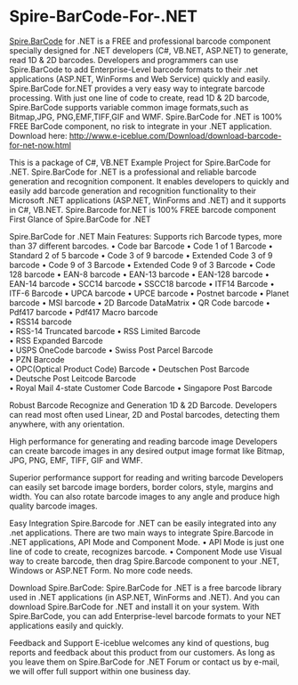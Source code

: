 Spire-BarCode-For-.NET
======================
<a href="http://www.e-iceblue.com/Introduce/barcode-for-net-introduce.html#.UbvXR9icvCw">Spire.BarCode</a> for .NET is a FREE and professional barcode component specially designed for .NET developers (C#, VB.NET, ASP.NET) to generate, read 1D & 2D barcodes. Developers and programmers can use Spire.BarCode to add Enterprise-Level barcode formats to their .net applications (ASP.NET, WinForms and Web Service) quickly and easily.
Spire.BarCode for.NET provides a very easy way to integrate barcode processing. With just one line of code to create, read 1D & 2D barcode, Spire.BarCode supports variable common image formats,such as Bitmap,JPG, PNG,EMF,TIFF,GIF and WMF.
Spire.BarCode for .NET is 100% FREE BarCode component, no risk to integrate in your .NET application. 
Download  here: http://www.e-iceblue.com/Download/download-barcode-for-net-now.html

This is a package of C#, VB.NET Example Project for Spire.BarCode for .NET.
Spire.BarCode for .NET is a professional and reliable barcode generation and recognition component. It enables developers to quickly and easily add barcode generation and recognition functionality to their Microsoft .NET applications (ASP.NET, WinForms and .NET) and it supports in C#, VB.NET.
Spire.Barcode for.NET is 100% FREE barcode component
First Glance of Spire.BarCode for .NET
 
Spire.BarCode for .NET Main Features: 
Supports rich Barcode types, more than 37 different barcodes.
•  Code bar Barcode 
•	Code 1 of 1 Barcode 
•	Standard 2 of 5 barcode 
•	Code 3 of 9 barcode 
•	Extended Code 3 of 9 barcode 
•	Code 9 of 3 Barcode 
•	Extended Code 9 of 3 Barcode 
•	Code 128 barcode 
•	EAN-8 barcode 
•	EAN-13 barcode 
•	EAN-128 barcode 
•	EAN-14 barcode 
•	SCC14 barcode 
•	SSCC18 barcode 
•	ITF14 Barcode 
•	ITF-6 Barcode 
•	UPCA barcode 
•	UPCE barcode 
•	Postnet barcode 
•	Planet barcode 
•	MSI barcode 
•	2D Barcode DataMatrix 
•	QR Code barcode 
•	Pdf417 barcode 
•	Pdf417 Macro barcode       
•	RSS14 barcode   
•	RSS-14 Truncated barcode 
•	RSS Limited Barcode  
•	RSS Expanded Barcode       
•	USPS OneCode barcode 
•	Swiss Post Parcel Barcode          
•	PZN Barcode      
•	OPC(Optical Product Code) Barcode 
•	Deutschen Post Barcode   
•	Deutsche Post Leitcode Barcode       
•	Royal Mail 4-state Customer Code Barcode 
•	Singapore Post Barcode     
 
Robust Barcode Recognize and Generation 1D & 2D Barcode.
Developers can read most often used Linear, 2D and Postal barcodes, detecting them anywhere, with any orientation.

High performance for generating and reading barcode image 
Developers can create barcode images in any desired output image format like Bitmap, JPG, PNG, EMF, TIFF, GIF and WMF.


Superior performance support for reading and writing barcode
Developers can easily set barcode image borders, border colors, style, margins and width. You can also rotate barcode images to any angle and produce high quality barcode images.

Easy Integration
Spire.Barcode for .NET can be easily integrated into any .net applications. There are two main ways to integrate Spire.Barcode in .NET applications, API Mode and Component Mode.
•	API Mode is just one line of code to create, recognizes barcode. 
•	Component Mode use Visual way to create barcode, then drag Spire.Barcode component to your .NET, Windows or ASP.NET Form. No more code needs. 

Download Spire.BarCode:
Spire.BarCode for .NET is a free barcode library used in .NET applications (in ASP.NET, WinForms and .NET). And you can download Spire.BarCode for .NET and install it on your system. With Spire.BarCode, you can add Enterprise-level barcode formats to your NET applications easily and quickly.

Feedback and Support
E-iceblue welcomes any kind of questions, bug reports and feedback about this product from our customers. As long as you leave them on Spire.BarCode for .NET Forum  or contact us by e-mail, we will offer full support within one business day.

